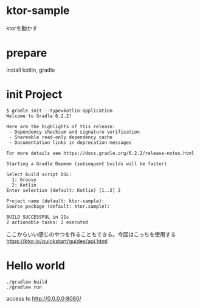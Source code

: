 # ktor-sample
ktorを動かす

# prepare
install kotlin, gradle

# init Project
```
$ gradle init --type=kotlin-application
Welcome to Gradle 6.2.2!

Here are the highlights of this release:
 - Dependency checksum and signature verification
 - Shareable read-only dependency cache
 - Documentation links in deprecation messages

For more details see https://docs.gradle.org/6.2.2/release-notes.html

Starting a Gradle Daemon (subsequent builds will be faster)

Select build script DSL:
  1: Groovy
  2: Kotlin
Enter selection (default: Kotlin) [1..2] 2

Project name (default: ktor-sample):
Source package (default: ktor.sample):

BUILD SUCCESSFUL in 21s
2 actionable tasks: 2 executed
```

ここからいい感じのやつを作ることもできる。今回はこっちを使用する
https://ktor.io/quickstart/guides/api.html

# Hello world
```
./gradlew build
./gradlew run
```
access to http://0.0.0.0:8080/


